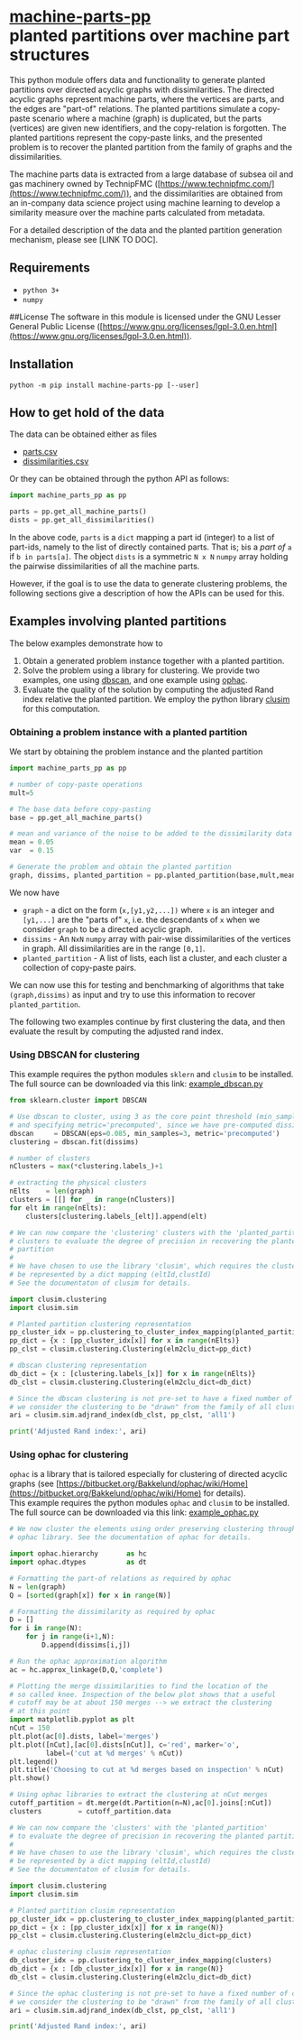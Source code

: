 # [machine-parts-pp](https://bitbucket.org/Bakkelund/machine-parts-pp/)<br/>planted partitions over machine part structures

This python module offers data and functionality to generate planted partitions over directed acyclic graphs with dissimilarities. The directed acyclic graphs represent machine parts, where the vertices are parts, and the edges are "part-of" relations. The planted partitions simulate a copy-paste scenario where a machine (graph) is duplicated, but the parts (vertices) are given new identifiers, and the copy-relation is forgotten. The planted partitions represent the copy-paste links, and the presented problem is to recover the planted partition from the family of graphs and the dissimilarities.

The machine parts data is extracted from a large database of subsea oil and gas machinery owned by TechnipFMC ([https://www.technipfmc.com/](https://www.technipfmc.com/)), and the dissimilarities are obtained from an in-company data science project using machine learning to develop a similarity measure over the machine parts calculated from metadata.

For a detailed description of the data and the planted partition generation mechanism, please see [LINK TO DOC].

## Requirements
* `python 3+`
* `numpy`

##License
The software in this module is licensed under the GNU Lesser General Public License ([https://www.gnu.org/licenses/lgpl-3.0.en.html](https://www.gnu.org/licenses/lgpl-3.0.en.html)).

## Installation
`python -m pip install machine-parts-pp [--user]`

## How to get hold of the data

The data can be obtained either as files

* [parts.csv](https://bitbucket.org/Bakkelund/machine-parts-pp/src/master/data/parts.csv)
* [dissimilarities.csv](https://bitbucket.org/Bakkelund/machine-parts-pp/src/master/data/dissimilarities.csv)

Or they can be obtained through the python API as follows:

```python
import machine_parts_pp as pp

parts = pp.get_all_machine_parts()
dists = pp.get_all_dissimilarities()
```

In the above code, `parts` is a `dict` mapping a part id (integer) to a list of part-ids, namely to the list of directly contained parts. That is; `b`is a *part of* `a` if `b in parts[a]`.
The object `dists` is a symmetric `N x N` `numpy` array holding the pairwise dissimilarities of all the machine parts.

However, if the goal is to use the data to generate clustering problems, the following sections give a description of how the APIs can be used for this.

## Examples involving planted partitions

The below examples demonstrate how to 

1. Obtain a generated problem instance together with a planted partition.
2. Solve the problem using a library for clustering. We provide two examples, one using [dbscan](https://scikit-learn.org/stable/modules/generated/sklearn.cluster.DBSCAN.html), and one example using [ophac](https://bitbucket.org/Bakkelund/ophac/wiki/Home).
3. Evaluate the quality of the solution by computing the adjusted Rand index relative the planted partition. We employ the python library [clusim](https://github.com/Hoosier-Clusters/clusim) for this computation.

### Obtaining a problem instance with a planted partition

We start by obtaining the problem instance and the planted partition

```python
import machine_parts_pp as pp

# number of copy-paste operations
mult=5

# The base data before copy-pasting
base = pp.get_all_machine_parts()

# mean and variance of the noise to be added to the dissimilarity data
mean = 0.05
var  = 0.15

# Generate the problem and obtain the planted partition
graph, dissims, planted_partition = pp.planted_partition(base,mult,mean,var)
```
We now have

* `graph` - a dict on the form (`x,[y1,y2,...])` where `x` is an integer and `[y1,...]` are the "parts of" `x`, i.e. the descendants of `x` when we consider `graph` to be a directed acyclic graph.
* `dissims` - An `NxN` `numpy` array with pair-wise dissimilarities of the vertices in graph. All dissimilarities are in the range `[0,1]`.
* `planted_partition` - A list of lists, each list a cluster, and each cluster a collection of copy-paste pairs. 

We can now use this for testing and benchmarking of algorithms that take `(graph,dissims)` as input and try to use this information to recover `planted_partition`.

The following two examples continue by first clustering the data, and then evaluate the result by computing the adjusted rand index. 

### Using DBSCAN for clustering

This example requires the python modules `sklern` and `clusim` to be installed.<br/>
The full source can be downloaded via this link:
[example_dbscan.py](https://bitbucket.org/Bakkelund/machine-parts-pp/src/master/python/example/example_dbscan.py)

```python
from sklearn.cluster import DBSCAN

# Use dbscan to cluster, using 3 as the core point threshold (min_samples),
# and specifying metric='precomputed', since we have pre-computed dissimilarities
dbscan     = DBSCAN(eps=0.085, min_samples=3, metric='precomputed')
clustering = dbscan.fit(dissims)

# number of clusters
nClusters = max(*clustering.labels_)+1

# extracting the physical clusters
nElts    = len(graph)
clusters = [[] for _ in range(nClusters)]
for elt in range(nElts):
    clusters[clustering.labels_[elt]].append(elt)

# We can now compare the 'clustering' clusters with the 'planted_partition'
# clusters to evaluate the degree of precision in recovering the planted
# partition
#
# We have chosen to use the library 'clusim', which requires the clustering to
# be represented by a dict mapping (eltId,clustId)
# See the documentaton of clusim for details.

import clusim.clustering
import clusim.sim

# Planted partition clustering representation
pp_cluster_idx = pp.clustering_to_cluster_index_mapping(planted_partition)
pp_dict = {x : [pp_cluster_idx[x]] for x in range(nElts)}
pp_clst = clusim.clustering.Clustering(elm2clu_dict=pp_dict)

# dbscan clustering representation
db_dict = {x : [clustering.labels_[x]] for x in range(nElts)}
db_clst = clusim.clustering.Clustering(elm2clu_dict=db_dict)

# Since the dbscan clustering is not pre-set to have a fixed number of clusters,
# we consider the clustering to be "drawn" from the family of all clusterings
ari = clusim.sim.adjrand_index(db_clst, pp_clst, 'all1')

print('Adjusted Rand index:', ari)
```

### Using ophac for clustering

`ophac` is a library that is tailored especially for clustering of directed acyclic graphs (see [https://bitbucket.org/Bakkelund/ophac/wiki/Home](https://bitbucket.org/Bakkelund/ophac/wiki/Home) for details).<br/>
This example requires the python modules `ophac` and `clusim` to be installed.<br/>
The full source can be downloaded via this link:
[example_ophac.py](https://bitbucket.org/Bakkelund/machine-parts-pp/src/master/python/example/example_ophac.py)

```python
# We now cluster the elements using order preserving clustering through the
# ophac library. See the documentation of ophac for details.

import ophac.hierarchy       as hc
import ophac.dtypes          as dt

# Formatting the part-of relations as required by ophac
N = len(graph)
Q = [sorted(graph[x]) for x in range(N)]

# Formatting the dissimilarity as required by ophac
D = []
for i in range(N):
    for j in range(i+1,N):
        D.append(dissims[i,j])

# Run the ophac approximation algorithm
ac = hc.approx_linkage(D,Q,'complete')

# Plotting the merge dissimilarities to find the location of the
# so called knee. Inspection of the below plot shows that a useful 
# cutoff may be at about 150 merges --> we extract the clustering 
# at this point
import matplotlib.pyplot as plt
nCut = 150
plt.plot(ac[0].dists, label='merges')
plt.plot([nCut],[ac[0].dists[nCut]], c='red', marker='o',
         label=('cut at %d merges' % nCut))
plt.legend()
plt.title('Choosing to cut at %d merges based on inspection' % nCut)
plt.show()

# Using ophac libraries to extract the clustering at nCut merges
cutoff_partition = dt.merge(dt.Partition(n=N),ac[0].joins[:nCut])
clusters         = cutoff_partition.data

# We can now compare the 'clusters' with the 'planted_partition'
# to evaluate the degree of precision in recovering the planted partition.
#
# We have chosen to use the library 'clusim', which requires the clustering to
# be represented by a dict mapping (eltId,clustId)
# See the documentaton of clusim for details.

import clusim.clustering
import clusim.sim

# Planted partition clusim representation
pp_cluster_idx = pp.clustering_to_cluster_index_mapping(planted_partition)
pp_dict = {x : [pp_cluster_idx[x]] for x in range(N)}
pp_clst = clusim.clustering.Clustering(elm2clu_dict=pp_dict)

# ophac clustering clusim representation
db_cluster_idx = pp.clustering_to_cluster_index_mapping(clusters)
db_dict = {x : [db_cluster_idx[x]] for x in range(N)}
db_clst = clusim.clustering.Clustering(elm2clu_dict=db_dict)

# Since the ophac clustering is not pre-set to have a fixed number of clusters,
# we consider the clustering to be "drawn" from the family of all clusterings
ari = clusim.sim.adjrand_index(db_clst, pp_clst, 'all1')

print('Adjusted Rand index:', ari)
```
